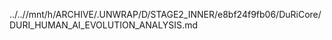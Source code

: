 ../..//mnt/h/ARCHIVE/.UNWRAP/D/STAGE2_INNER/e8bf24f9fb06/DuRiCore/DURI_HUMAN_AI_EVOLUTION_ANALYSIS.md